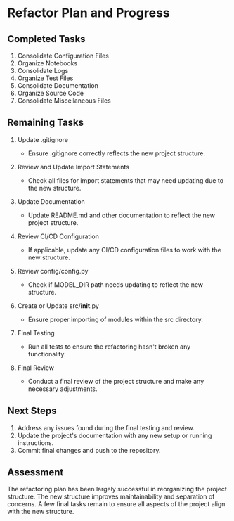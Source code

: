 # Refactor Plan and Progress

## Completed Tasks
1. Consolidate Configuration Files
2. Organize Notebooks
3. Consolidate Logs
4. Organize Test Files
5. Consolidate Documentation
6. Organize Source Code
7. Consolidate Miscellaneous Files

## Remaining Tasks
1. Update .gitignore
   - Ensure .gitignore correctly reflects the new project structure.

2. Review and Update Import Statements
   - Check all files for import statements that may need updating due to the new structure.

3. Update Documentation
   - Update README.md and other documentation to reflect the new project structure.

4. Review CI/CD Configuration
   - If applicable, update any CI/CD configuration files to work with the new structure.

5. Review config/config.py
   - Check if MODEL_DIR path needs updating to reflect the new structure.

6. Create or Update src/__init__.py
   - Ensure proper importing of modules within the src directory.

7. Final Testing
   - Run all tests to ensure the refactoring hasn't broken any functionality.

8. Final Review
   - Conduct a final review of the project structure and make any necessary adjustments.

## Next Steps
1. Address any issues found during the final testing and review.
2. Update the project's documentation with any new setup or running instructions.
3. Commit final changes and push to the repository.

## Assessment
The refactoring plan has been largely successful in reorganizing the project structure. The new structure improves maintainability and separation of concerns. A few final tasks remain to ensure all aspects of the project align with the new structure.

